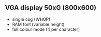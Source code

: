 VGA display 50xG (800x600)
----------------
 - single cog (WHOP)
 - RAM font (variable height)
 - full colour mode (4 per character)
